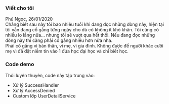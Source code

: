 <h3>Viết cho tôi</h3>
<span>Phú Ngọc, 26/01/2020</span><br>
Chẳng biết sau này tôi bao nhiêu tuổi khi đang đọc những dòng này, hiện tại tôi vẫn đang cố gắng từng ngày cho dù có không ít khó khăn.
Tôi cũng có nhiều lo lắng nữa... nhưng tôi sẽ vượt qua hết thôi. 
Nếu đang đọc những dòng này thì càng phải cố gắng nhiều hơn nữa nha.<br>
Phải cố gắng vì bản thân, vì mẹ, vì gia đình. Không được để người khác cười mẹ vì đã đặt niềm tin vào 1 đứa học đại học và chỉ biết học.<br>
<h3>Code demo</h3>
Thôi luyên thuyên, code này tập trung vào:
<ul>
    <li>Xử lý SuccessHandler</li>
    <li>Xử lý AccessDenied</li>
    <li>Custom lớp UserDetailService</li>
</ul>